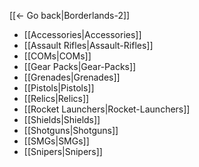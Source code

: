 [[← Go back|Borderlands-2]]

* [[Accessories|Accessories]]
* [[Assault Rifles|Assault-Rifles]]
* [[COMs|COMs]]
* [[Gear Packs|Gear-Packs]]
* [[Grenades|Grenades]]
* [[Pistols|Pistols]]
* [[Relics|Relics]]
* [[Rocket Launchers|Rocket-Launchers]]
* [[Shields|Shields]]
* [[Shotguns|Shotguns]]
* [[SMGs|SMGs]]
* [[Snipers|Snipers]]